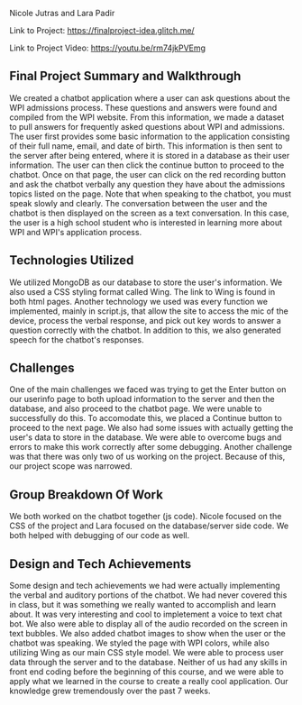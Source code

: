 Nicole Jutras and Lara Padir

Link to Project: https://finalproject-idea.glitch.me/

Link to Project Video: https://youtu.be/rm74jkPVEmg

## Final Project Summary and Walkthrough
We created a chatbot application where a user can ask questions about the 
WPI admissions process. These questions and answers were found and compiled 
from the WPI website. From this information, we made a dataset to pull answers
for frequently asked questions about WPI and admissions.
The user first provides some basic information 
to the application consisting of their full name, email, and date of birth.
This information is then sent to the server after being entered, where
it is stored in a database as their user information. The user can then 
click the continue button to proceed to the chatbot. Once on that page, the 
user can click on the red recording button and ask the chatbot verbally any 
question they have about the admissions topics listed on the page. 
Note that when speaking to the chatbot, you must speak slowly and clearly. The 
conversation between the user and the chatbot is then displayed on the screen 
as a text conversation. In this case, the user is a high school student
who is interested in learning more about WPI and WPI's application process. 

## Technologies Utilized
We utilized MongoDB as our database to store the user's information.
We also used a CSS styling format called Wing. The link to Wing is
found in both html pages. Another technology we used was every function
we implemented, mainly in script.js, that allow the site to access the 
mic of the device, process the verbal response, and pick out key words
to answer a question correctly with the chatbot. In addition to this, we also
generated speech for the chatbot's responses. 

## Challenges
One of the main challenges we faced was trying to get the Enter button
on our userinfo page to both upload information to the server and then the database,
and also proceed to the chatbot page. We were unable to successfully do this. 
To accomodate this, we placed a Continue button to proceed to the next page.
We also had some issues with actually getting the user's data to store in the database.
We were able to overcome bugs and errors to make this work correctly after some
debugging. Another challenge was that there was only two of us working on the project. 
Because of this, our project scope was narrowed. 

## Group Breakdown Of Work
We both worked on the chatbot together (js code). 
Nicole focused on the CSS of the project and Lara focused on the database/server side code.
We both helped with debugging of our code as well.

## Design and Tech Achievements
Some design and tech achievements we had were actually implementing the verbal and 
auditory portions of the chatbot. We had never covered this in class, but
it was something we really wanted to accomplish and learn about. It was very interesting 
and cool to impletement a voice to text chat bot. We also 
were able to display all of the audio recorded on the screen in text bubbles. 
We also added chatbot images to show when the user or the chatbot was speaking.
We styled the page with WPI colors, while also utilizing Wing as our main CSS 
style model. We were able to process user data through the server and to the
database. Neither of us had any skills in front end coding before the 
beginning of this course, and we were able to apply what we learned in the course to 
create a really cool application. Our knowledge grew tremendously over the past
7 weeks. 



